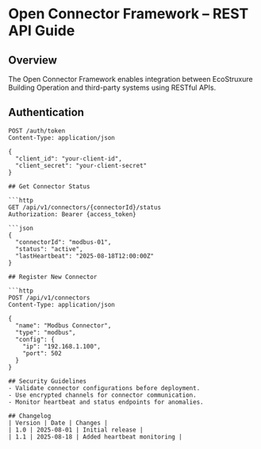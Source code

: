 # Open Connector Framework – REST API Guide

## Overview
The Open Connector Framework enables integration between EcoStruxure Building Operation and third-party systems using RESTful APIs.

## Authentication

```http
POST /auth/token
Content-Type: application/json

{
  "client_id": "your-client-id",
  "client_secret": "your-client-secret"
}

## Get Connector Status

```http
GET /api/v1/connectors/{connectorId}/status
Authorization: Bearer {access_token}

```json
{
  "connectorId": "modbus-01",
  "status": "active",
  "lastHeartbeat": "2025-08-18T12:00:00Z"
}

## Register New Connector

```http
POST /api/v1/connectors
Content-Type: application/json

{
  "name": "Modbus Connector",
  "type": "modbus",
  "config": {
    "ip": "192.168.1.100",
    "port": 502
  }
}

## Security Guidelines
- Validate connector configurations before deployment.
- Use encrypted channels for connector communication.
- Monitor heartbeat and status endpoints for anomalies.

## Changelog
| Version | Date | Changes | 
| 1.0 | 2025-08-01 | Initial release | 
| 1.1 | 2025-08-18 | Added heartbeat monitoring | 